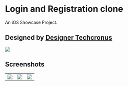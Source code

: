 # Login and Registration clone

An iOS Showcase Project. 

## Designed by [Designer Techcronus](https://www.uplabs.com/designer_techcronus)

<img src="https://github.com/oppongjr/Login-Sample-App/blob/main/screenshots/uplabs_reference.png?raw=true" />

## Screenshots
<table>
  <tr>
    <td>
      <img src="https://github.com/oppongjr/Login-Sample-App/blob/main/screenshots/login.png?raw=true" />
    </td>
    <td>
      <img src="https://github.com/oppongjr/Login-Sample-App/blob/main/screenshots/signup.png?raw=true" />
    </td>
    <td>
      <img src="https://github.com/oppongjr/Login-Sample-App/blob/main/screenshots/forgot_pass.png?raw=true" />
  </tr>
</table>

    
